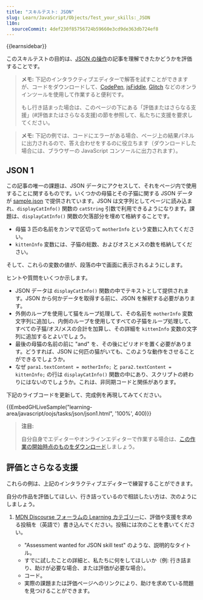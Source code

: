 ```yaml
---
title: "スキルテスト: JSON"
slug: Learn/JavaScript/Objects/Test_your_skills:_JSON
l10n:
  sourceCommit: 4def230f85756724b59660e3cd9de363db724ef8
---
```


{{learnsidebar}}

このスキルテストの目的は、[JSON の操作](/ja/docs/Learn/JavaScript/Objects/JSON)の記事を理解できたかどうかを評価することです。

> **メモ:** 下記のインタラクティブエディターで解答を試すことができますが、コードをダウンロードして、[CodePen](https://codepen.io/), [jsFiddle](https://jsfiddle.net/), [Glitch](https://glitch.com/) などのオンラインツールを使用して作業すると便利です。
>
> もし行き詰まった場合は、このページの下にある「評価またはさらなる支援」(#評価またはさらなる支援)の節を参照して、私たちに支援を要求してください。

> **メモ:** 下記の例では、コードにエラーがある場合、ページ上の結果パネルに出力されるので、答え合わせをするのに役立ちます（ダウンロードした場合には、ブラウザーの JavaScript コンソールに出力されます）。

## JSON 1

この記事の唯一の課題は、JSON データにアクセスして、それをページ内で使用することに関するものです。いくつかの母猫とその子猫に関する JSON データが [sample.json](https://github.com/mdn/learning-area/blob/main/javascript/oojs/tasks/json/sample.json) で提供されています。JSON は文字列としてページに読み込まれ、`displayCatInfo()` 関数の `catString` 引数で利用できるようになります。課題は、`displayCatInfo()` 関数の欠落部分を埋めて格納することです。

- 母猫 3 匹の名前をカンマで区切って `motherInfo` という変数に入れてください。
- `kittenInfo` 変数には、子猫の総数、およびオスとメスの数を格納してください。

そして、これらの変数の値が、段落の中で画面に表示されるようにします。

ヒントや質問をいくつか示します。

- JSON データは `displayCatInfo()` 関数の中でテキストとして提供されます。JSON から何かデータを取得する前に、JSON を解釈する必要があります。
- 外側のループを使用して猫をループ処理して、その名前を `motherInfo` 変数文字列に追加し、内側のループを使用してすべての子猫をループ処理して、すべての子猫/オス/メスの合計を加算し、その詳細を `kittenInfo` 変数の文字列に追加するとよいでしょう。
- 最後の母猫の名前の前に "and" を、その後にピリオドを置く必要があります。どうすれば、JSON に何匹の猫がいても、このような動作をさせることができるでしょうか。
- なぜ `para1.textContent = motherInfo;` と `para2.textContent = kittenInfo;` の行は `displayCatInfo()` 関数の中にあり、スクリプトの終わりにはないのでしょうか。これは、非同期コードと関係があります。

下記のライブコードを更新して、完成例を再現してみてください。

{{EmbedGHLiveSample("learning-area/javascript/oojs/tasks/json/json1.html", '100%', 400)}}

> **注目:**
>
> 自分自身でエディターやオンラインエディターで作業する場合は、[この作業の開始時点のものをダウンロード](https://github.com/mdn/learning-area/blob/main/javascript/oojs/tasks/json/json1-download.html)しましょう。

## 評価とさらなる支援

これらの例は、上記のインタラクティブエディターで練習することができます。

自分の作品を評価してほしい、行き詰っているので相談したい方は、次のようにしましょう。

1. [MDN Discourse フォーラムの Learning カテゴリー](https://discourse.mozilla.org/c/mdn/learn/250)に、評価や支援を求める投稿を（英語で）書き込んでください。投稿には次のことを書いてください。

   - "Assessment wanted for JSON skill test" のような、説明的なタイトル。
   - すでに試したことの詳細と、私たちに何をしてほしいか（例: 行き詰まり、助けが必要な場合、または評価が必要な場合）。
   - コード。
   - 実際の課題または評価ページへのリンクにより、助けを求めている問題を見つけることができます。
